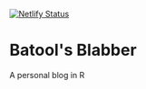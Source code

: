 [![Netlify Status](https://api.netlify.com/api/v1/badges/32bb37c3-01f4-4b35-bdbe-737e9d9ae9dd/deploy-status)](https://app.netlify.com/sites/batool-blabber/deploys)
# Batool's Blabber
A personal blog in R
